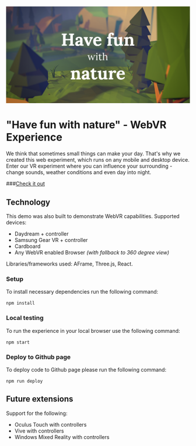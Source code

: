 ![alt text](https://raw.githubusercontent.com/PolideaPlayground/WebVRExperience/master/public/static/img/VR_facebook.png "Having fun with nature, a WebVR Experiment")

# "Have fun with nature" - WebVR Experience
We think that sometimes small things can make your day. That's why we created this web experiment, which runs on any mobile and desktop device.
Enter our VR experiment where you can influence your surrounding - change sounds, weather conditions and even day into night.

###[Check it out](https://polideaplayground.github.io/WebVRExperience/)

## Technology
This demo was also built to demonstrate WebVR capabilities. Supported devices:
* Daydream + controller
* Samsung Gear VR + controller
* Cardboard
* Any WebVR enabled Browser *(with fallback to 360 degree view)*

Libraries/frameworks used: AFrame, Three.js, React.

### Setup
To install necessary dependencies run the following command:

    npm install
    
### Local testing
To run the experience in your local browser use the following command:
    
    npm start
    
### Deploy to Github page
To deploy code to Github page please run the following command:

    npm run deploy
    
## Future extensions
Support for the following:
* Oculus Touch with controllers
* Vive with controllers
* Windows Mixed Reality with controllers

